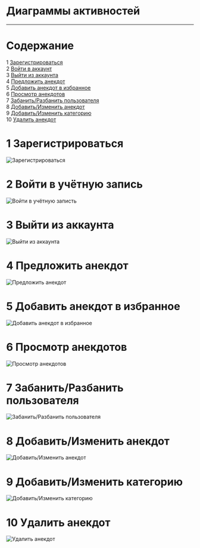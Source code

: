# Диаграммы активностей
---

# Содержание
1 [Зарегистрироваться](#register)  
2 [Войти в аккаунт](#log_in_to_your_account)  
3 [Выйти из аккаунта](#sign_out_of_your_account)  
4 [Предложить анекдот](#offer_joke)  
5 [Добавить анекдот в избранное](#select_joke)  
6 [Просмотр анекдотов](#viewing_jokes)  
7 [Забанить/Разбанить пользователя](#ban_user)  
8 [Добавить/Изменить анекдот](#add_joke)  
9 [Добавить/Изменить категорию](#add_category)  
10 [Удалить анекдот](#delete_joke)  

<a name="reg"/>

# 1 Зарегистрироваться
![Зарегистрироваться](https://github.com/graschik/ViewingJokes/blob/master/Docs/System%20project/Activity/SingUp.png)

<a name="log_in_to_your_account"/>

# 2 Войти в учётную запись
![Войти в учётную записть](https://github.com/graschik/ViewingJokes/blob/master/Docs/System%20project/Activity/SignIn.png)

<a name="sign_out_of_your_account"/>

# 3 Выйти из аккаунта
![Выйти из аккаунта](https://github.com/graschik/ViewingJokes/blob/master/Docs/System%20project/Activity/SignOut.png)

<a name="offer_joke"/>

# 4 Предложить анекдот
![Предложить анекдот](https://github.com/graschik/ViewingJokes/blob/master/Docs/System%20project/Activity/OfferJoke.png)

<a name="select_joke"/>

# 5 Добавить анекдот в избранное
![Добавить анекдот в избранное](https://github.com/graschik/ViewingJokes/blob/master/Docs/System%20project/Activity/SaveJoke.png)

<a name="viewing_jokes"/>

# 6 Просмотр анекдотов
![Просмотр анекдотов](https://github.com/graschik/ViewingJokes/blob/master/Docs/System%20project/Activity/ShowJoke.png)

<a name="ban_user"/>

# 7 Забанить/Разбанить пользователя
![Забанить/Разбанить пользователя](https://github.com/graschik/ViewingJokes/blob/master/Docs/System%20project/Activity/ChangeStatus.png)

<a name="add_joke"/>

# 8 Добавить/Изменить анекдот
![Добавить/Изменить анекдот](https://github.com/graschik/ViewingJokes/blob/master/Docs/System%20project/Activity/EditJoke.png)

<a name="add_category"/>

# 9 Добавить/Изменить категорию
![Добавить/Изменить категорию](https://github.com/graschik/ViewingJokes/blob/master/Docs/System%20project/Activity/AddCategory.png)

<a name="delete_joke"/>

# 10 Удалить анекдот
![Удалить анекдот](https://github.com/graschik/ViewingJokes/blob/master/Docs/System%20project/Activity/DeleteJoke.png)
